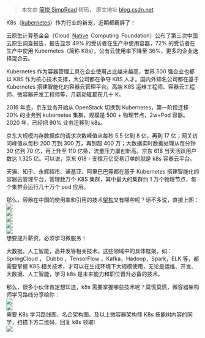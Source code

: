 > 本文由 [简悦 SimpRead](http://ksria.com/simpread/) 转码， 原文地址 [blog.csdn.net](https://blog.csdn.net/xueshenlaila/article/details/118895406)

K8s（[kubernetes](https://so.csdn.net/so/search?q=kubernetes&spm=1001.2101.3001.7020)）作为行业的新宠，近期都霸屏了！

云原生计算基金会（Cloud [Native](https://so.csdn.net/so/search?q=Native&spm=1001.2101.3001.7020) Computing Foundation）公布了第三次中国云原生调查报告，报告显示 49% 的受访者在生产中使用容器，72% 的受访者在生产中使用 Kubernetes（简称 K8s），公有云使用率下降至 36%，更多的企业选择混合云。

Kubernetes 作为容器管理工具在企业使用占比越来越高，世界 500 强企业也都以 K8S 作为核心技术支撑，大公司都在争夺 K8S 人才。国内外知名公司都在基于 Kubernetes 搭建智能化的容器云管理平台。高端 K8S 运维工程师、容器云工程师、微容器开发工程师等，月薪动辄都在几十 K。

2016 年底，京东业务开始从 OpenStack 切换到 Kubernetes，第一阶段迁移 20% 的业务到 kubernetes 集群，规模是 500 + 物理节点，2w+Pod 容器。2020 年，已经把 90% 业务迁移到 k8s。

京东大规模内存数据库的请求次数峰值从每秒 5.5 亿到 8 亿，再到 17 亿；网关访问峰值从每秒 200 万到 300 万，再到超 400 万；大数据实时数据处理从每分钟 30 亿到 70 亿，再上升至 110 亿条，流量压力屡创新高。京东 618 当天活跃用户数达 1.325 亿。可以说，京东 618 - 支撑万亿交易订单的就是 k8s 容器云平台。

天猫、知乎、永辉超市、诺基亚、阿里巴巴等都在基于 Kubernetes 搭建智能化的容器云管理平台，管理数万个 K8S 集群，其中最大的集群约 1 万个物理节点，每个集群会运行几十万个 pod 应用。

那么，容器在中国的使用率和引用的技术[架构](https://so.csdn.net/so/search?q=%E6%9E%B6%E6%9E%84&spm=1001.2101.3001.7020)又有哪些呢？话不多说，直接上图：  
![](https://img-blog.csdnimg.cn/20210719143451729.png?x-oss-process=image/watermark,type_ZmFuZ3poZW5naGVpdGk,shadow_10,text_aHR0cHM6Ly9ibG9nLmNzZG4ubmV0L3h1ZXNoZW5sYWlsYQ==,size_16,color_FFFFFF,t_70)  
![](https://img-blog.csdnimg.cn/20210719143508610.png?x-oss-process=image/watermark,type_ZmFuZ3poZW5naGVpdGk,shadow_10,text_aHR0cHM6Ly9ibG9nLmNzZG4ubmV0L3h1ZXNoZW5sYWlsYQ==,size_16,color_FFFFFF,t_70)  
![](https://img-blog.csdnimg.cn/20210719143528747.png?x-oss-process=image/watermark,type_ZmFuZ3poZW5naGVpdGk,shadow_10,text_aHR0cHM6Ly9ibG9nLmNzZG4ubmV0L3h1ZXNoZW5sYWlsYQ==,size_16,color_FFFFFF,t_70)  
![](https://img-blog.csdnimg.cn/20210719143553642.png?x-oss-process=image/watermark,type_ZmFuZ3poZW5naGVpdGk,shadow_10,text_aHR0cHM6Ly9ibG9nLmNzZG4ubmV0L3h1ZXNoZW5sYWlsYQ==,size_16,color_FFFFFF,t_70)  
![](https://img-blog.csdnimg.cn/20210719143603308.png?x-oss-process=image/watermark,type_ZmFuZ3poZW5naGVpdGk,shadow_10,text_aHR0cHM6Ly9ibG9nLmNzZG4ubmV0L3h1ZXNoZW5sYWlsYQ==,size_16,color_FFFFFF,t_70)  
想要提升薪资，必须学习微服务！

大数据，人工智能，高并发等相关技术。这些领域中的具体框架，如：SpringCloud ， Dubbo ，TensorFlow ，Kafka，Hadoop，Spark，ELK 等，都需要掌握 K8S 相关技术，才可以在生成环境下大规模使用，无论是运维、开发、大数据、人工智能，学习 k8s 是未来能力和职位晋升必备的技术。

那么，很多小伙伴肯定想知道，k8s 需要掌握哪些技术呢？莫慌莫慌，微容器架构师学习路线分享给你：  
![](https://img-blog.csdnimg.cn/20210719143636297.png?x-oss-process=image/watermark,type_ZmFuZ3poZW5naGVpdGk,shadow_10,text_aHR0cHM6Ly9ibG9nLmNzZG4ubmV0L3h1ZXNoZW5sYWlsYQ==,size_16,color_FFFFFF,t_70)  
![](https://img-blog.csdnimg.cn/20210719143711561.png?x-oss-process=image/watermark,type_ZmFuZ3poZW5naGVpdGk,shadow_10,text_aHR0cHM6Ly9ibG9nLmNzZG4ubmV0L3h1ZXNoZW5sYWlsYQ==,size_16,color_FFFFFF,t_70)  
需要 K8s 学习路线图、名企架构图、及以上微容器架构师 K8s 技能树内容的同学，扫描下方二维码，回复 k8s 领取!  
![](https://img-blog.csdnimg.cn/img_convert/3126d6a111203824842871d5ebdcff3b.png#pic_center)